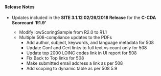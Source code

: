 #### Release Notes
* Updates included in the **SITE 3.1.12 02/26/2018 Release** for the **C-CDA Scorecard 'R1.9'**

  * Modify lowScoringSample from R2.0 to R1.1
  * Multiple 508-compliance updates to the PDFs
    * Add author, subject, keywords, and language metadata for 508
    * Update Conf and Cert links to full text vs count only for 508
    * Update top 2000 LOINC codes link in UI report for 508
    * Fix Back to Top links for 508
    * Make submitted email address a link as per 508
    * Add scoping to dynamic table as per 508 5.9
